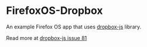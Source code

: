 # FirefoxOS-Dropbox

An example Firefox OS app that uses [dropbox-js](https://github.com/dropbox/dropbox-js) library.

Read more at [dropbox-js issue 81](https://github.com/dropbox/dropbox-js/issues/81)
